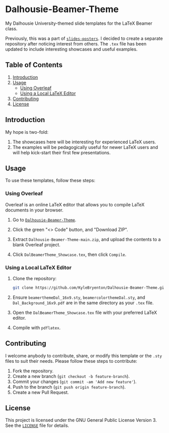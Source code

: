 # Dalhousie-Beamer-Theme

My Dalhousie University-themed slide templates for the LaTeX Beamer class.

Previously, this was a part of [`slides-posters`](https://github.com/KyleBryenton/slides-posters). I decided to create a separate repository after noticing interest from others. The `.tex` file has been updated to include interesting showcases and useful examples.

## Table of Contents

1. [Introduction](#introduction)
2. [Usage](#usage)
    - [Using Overleaf](#using-overleaf)
    - [Using a Local LaTeX Editor](#using-a-local-latex-editor)
3. [Contributing](#contributing)
4. [License](#license)

## Introduction

My hope is two-fold:
1. The showcases here will be interesting for experienced LaTeX users.
2. The examples will be pedagogically useful for newer LaTeX users and will help kick-start their first few presentations.

## Usage

To use these templates, follow these steps:

### Using Overleaf

Overleaf is an online LaTeX editor that allows you to compile LaTeX documents in your browser.

1. Go to [`Dalhousie-Beamer-Theme`](https://github.com/KyleBryenton/Dalhousie-Beamer-Theme).

2. Click the green "<> Code" button, and "Download ZIP".

3. Extract `Dalhousie-Beamer-Theme-main.zip`, and upload the contents to a blank Overleaf project.

4. Click `DalBeamerTheme_Showcase.tex`, then click `Compile`.

### Using a Local LaTeX Editor

1. Clone the repository:
    ```bash
    git clone https://github.com/KyleBryenton/Dalhousie-Beamer-Theme.git
    ```

2. Ensure `beamerthemeDal_16x9.sty`, `beamercolorthemeDal.sty`, and `Dal_Background_16x9.pdf` are in the same directory as your `.tex` file.

3. Open the `DalBeamerTheme_Showcase.tex` file with your preferred LaTeX editor. 

4. Compile with `pdflatex`.

## Contributing

I welcome anybody to contribute, share, or modify this template or the `.sty` files to suit their needs. Please follow these steps to contribute:

1. Fork the repository.
2. Create a new branch (`git checkout -b feature-branch`).
3. Commit your changes (`git commit -am 'Add new feature'`).
4. Push to the branch (`git push origin feature-branch`).
5. Create a new Pull Request.

## License

This project is licensed under the GNU General Public License Version 3. See the [`LICENSE`](https://github.com/KyleBryenton/Dalhousie-Beamer-Theme/blob/main/LICENSE) file for details.
